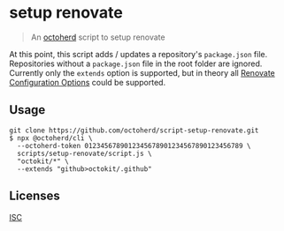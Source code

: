 # setup renovate

> An [octoherd](https://github.com/octoherd) script to setup renovate

At this point, this script adds / updates a repository's `package.json` file. Repositories without a `package.json` file in the root folder are ignored. Currently only the `extends` option is supported, but in theory all [Renovate Configuration Options](https://docs.renovatebot.com/configuration-options/) could be supported.

## Usage

```
git clone https://github.com/octoherd/script-setup-renovate.git
$ npx @octoherd/cli \
  --octoherd-token 0123456789012345678901234567890123456789 \
  scripts/setup-renovate/script.js \
  "octokit/*" \
  --extends "github>octokit/.github"
```

## Licenses

[ISC](LICENSE.md)
